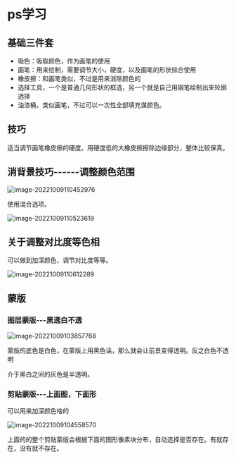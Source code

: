# ps学习



## 基础三件套

- 吸色：吸取颜色，作为画笔的使用
- 画笔：用来绘制，需要调节大小，硬度，以及画笔的形状综合使用
- 橡皮擦：和画笔类似，不过是用来消除颜色的
- 选择工具，一个是普通几何形状的框选，另一个就是自己用钢笔绘制出来轮廓选择
- 油漆桶，类似画笔，不过可以一次性全部填充谋颜色。



## 技巧

适当调节画笔橡皮擦的硬度。用硬度低的大橡皮擦擦除边缘部分，整体比较保真。





## 消背景技巧------调整颜色范围

![image-20221009110452976](https://raw.githubusercontent.com/2892211452/MDimg/master/image/84d663a0b038982740b9687a7d3fec01/363ce45f6019f2abd7fd7d7fe1c50a7f.png)

使用混合选项。

![image-20221009110523619](https://raw.githubusercontent.com/2892211452/MDimg/master/image/84d663a0b038982740b9687a7d3fec01/3fcd14d39068fdd4f8d02b693754c00f.png)





## 关于调整对比度等色相

可以做到加深颜色，调节对比度等等。

![image-20221009110612289](https://raw.githubusercontent.com/2892211452/MDimg/master/image/84d663a0b038982740b9687a7d3fec01/118eba8ed79711683d013c2a3ef84b54.png)







## 蒙版



### 图层蒙版---黑透白不透

![image-20221009103857768](https://raw.githubusercontent.com/2892211452/MDimg/master/image/84d663a0b038982740b9687a7d3fec01/479b70465da60deef0933d486e082a1a.png)

蒙版的底色是白色，在蒙版上用黑色话，那么就会让前景变得透明。反之白色不透明

介于黑白之间的灰色是半透明。

### 剪贴蒙版---上面图，下面形

可以用来加深颜色啥的

![image-20221009104558570](https://raw.githubusercontent.com/2892211452/MDimg/master/image/84d663a0b038982740b9687a7d3fec01/f1f86c57c5492c8c4ca2262b9bda97ce.png)



上面的的整个剪贴蒙版会根据下面的图形像素块分布，自动选择是否存在。有就存在，没有就不存在。





